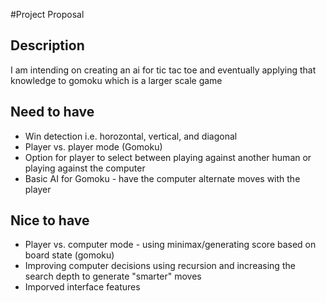 #Project Proposal

## Description

I am intending on creating an ai for tic tac toe and eventually applying that knowledge to gomoku which is a larger scale game

## Need to have

- Win detection i.e. horozontal, vertical, and diagonal
- Player vs. player mode (Gomoku)
- Option for player to select between playing against another human or playing against the computer
- Basic AI for Gomoku - have the computer alternate moves with the player 

## Nice to have

- Player vs. computer mode - using minimax/generating score based on board state (gomoku)
- Improving computer decisions using recursion and increasing the search depth to generate "smarter" moves
- Imporved interface features
